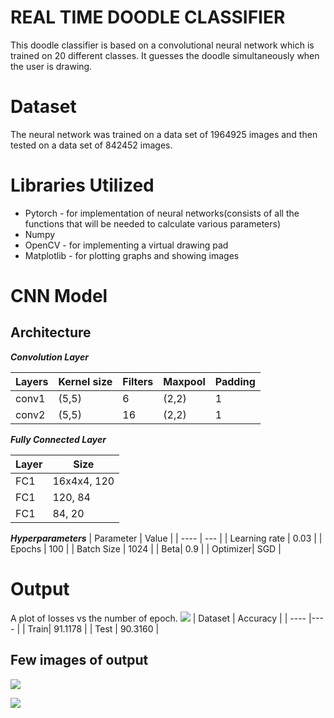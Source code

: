 # **REAL TIME DOODLE CLASSIFIER**
This doodle classifier is based on a convolutional neural network which is trained on 20 different classes. It guesses the doodle simultaneously when the user is drawing.


# **Dataset**
The neural network was trained on a data set of 1964925 images and then tested on a data set of 842452 images.

# **Libraries Utilized**
* Pytorch - for implementation of neural networks(consists of all the functions that will be needed to calculate various parameters)
* Numpy 
* OpenCV - for implementing a virtual drawing pad
* Matplotlib - for plotting graphs and showing images
 
# **CNN Model**
## **Architecture**

***Convolution Layer***

| Layers   | Kernel size | Filters | Maxpool | Padding|
| -------- | --------    | ------- | ------- | ------ |
| conv1    | (5,5) | 6 | (2,2)   | 1      |
| conv2    | (5,5)       | 16       | (2,2)   | 1      |

***Fully Connected Layer***

| Layer | Size |
| -------- | -------- | 
| FC1    | 16x4x4, 120 | 
| FC1    | 120, 84| 
| FC1    | 84, 20     | 

***Hyperparameters***
| Parameter | Value |
| ---- | --- |
| Learning rate | 0.03 |
| Epochs | 100 |
|  Batch Size | 1024 | 
| Beta| 0.9 |
| Optimizer| SGD |
# **Output**
A plot of losses vs the number of epoch.
![](https://i.imgur.com/qTqufMC.png)
| Dataset | Accuracy |
| ---- |---- |
| Train| 91.1178 |
| Test | 90.3160 |


## **Few images of output**
![](https://i.imgur.com/VmgAGuX.png)

![](https://i.imgur.com/6Gf1A6m.png)







